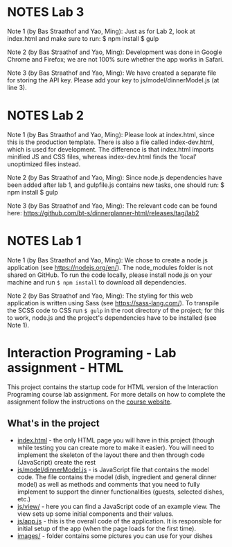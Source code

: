 NOTES Lab 3
===========
Note 1 (by Bas Straathof and Yao, Ming):
Just as for Lab 2, look at index.html and make sure to run:
$ npm install
$ gulp

Note 2 (by Bas Straathof and Yao, Ming):
Development was done in Google Chrome and Firefox; we are not 100% sure whether the app works in Safari.

Note 3 (by Bas Straathof and Yao, Ming):
We have created a separate file for storing the API key. Please add your key to js/model/dinnerModel.js (at line 3).

NOTES Lab 2
===========
Note 1 (by Bas Straathof and Yao, Ming):
Please look at index.html, since this is the production template. There is also a file called index-dev.html, which is used for development. The difference is that index.html imports minified JS and CSS files, whereas index-dev.html finds the 'local' unoptimized files instead.

Note 2 (by Bas Straathof and Yao, Ming):
Since node.js dependencies have been added after lab 1, and gulpfile.js contains new tasks, one should run:
$ npm install
$ gulp

Note 3 (by Bas Straathof and Yao, Ming):
The relevant code can be found here: https://github.com/bt-s/dinnerplanner-html/releases/tag/lab2

NOTES Lab 1
===========

Note 1 (by Bas Straathof and Yao, Ming):
We chose to create a node.js application (see https://nodejs.org/en/).
The node_modules folder is not shared on GitHub.
To run the code locally, please install node.js on your machine and run ```$ npm install``` to download all dependencies.

Note 2 (by Bas Straathof and Yao, Ming):
The styling for this web application is written using Sass (see https://sass-lang.com/).
To transpile the SCSS code to CSS run ```$ gulp``` in the root directory of the project; for this to work, node.js and the project's dependencies have to be installed (see Note 1).

Interaction Programing - Lab assignment - HTML
=================================================

This project contains the startup code for HTML version of the Interaction Programing course lab assignment. For more details on how to complete the assignment follow the instructions on the [course website](https://www.kth.se/social/course/DH2642).

What's in the project
-----

* [index.html](https://github.com/kth-csc-iprog/dinnerplanner-html/blob/master/index.html) - the only HTML page you will have in this project (though while testing you can create more to make it easier). You will need to implement the skeleton of the layout there and then through code (JavaScript) create the rest
* [js/model/dinnerModel.js](https://github.com/kth-csc-iprog/dinnerplanner-html/blob/master/js/model/dinnerModel.js) - is JavaScript file that contains the model code. The file contains the model (dish, ingredient and general dinner model) as well as methods and comments that you need to fully implement to support the dinner functionalities (guests, selected dishes, etc.)
* [js/view/](https://github.com/kth-csc-iprog/dinnerplanner-html/tree/master/js/view) - here you can find a JavaScript code of an example view. The view sets up some initial components and their values.
* [js/app.js](https://github.com/kth-csc-iprog/dinnerplanner-html/blob/master/js/app.js) - this is the overall code of the application. It is responsible for initial setup of the app (when the page loads for the first time).
* [images/](https://github.com/kth-csc-iprog/dinnerplanner-html/tree/master/images) - folder contains some pictures you can use for your dishes
